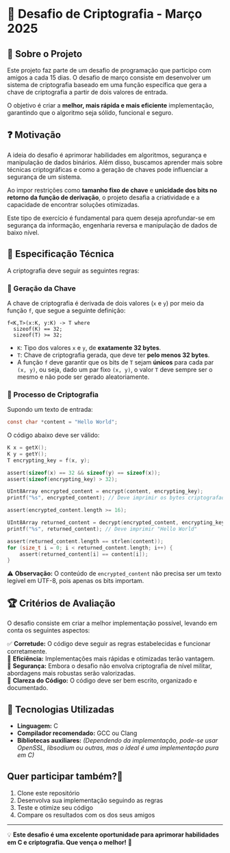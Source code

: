 # 🔐 Desafio de Criptografia - Março 2025  

## 📖 Sobre o Projeto  

Este projeto faz parte de um desafio de programação que participo com amigos a cada 15 dias. O desafio de março consiste em desenvolver um sistema de criptografia baseado em uma função específica que gera a chave de criptografia a partir de dois valores de entrada.  

O objetivo é criar a **melhor, mais rápida e mais eficiente** implementação, garantindo que o algoritmo seja sólido, funcional e seguro.  

## ❓ Motivação  

A ideia do desafio é aprimorar habilidades em algoritmos, segurança e manipulação de dados binários. Além disso, buscamos aprender mais sobre técnicas criptográficas e como a geração de chaves pode influenciar a segurança de um sistema.  

Ao impor restrições como **tamanho fixo de chave** e **unicidade dos bits no retorno da função de derivação**, o projeto desafia a criatividade e a capacidade de encontrar soluções otimizadas.  

Este tipo de exercício é fundamental para quem deseja aprofundar-se em segurança da informação, engenharia reversa e manipulação de dados de baixo nível.  

## 🔢 Especificação Técnica  

A criptografia deve seguir as seguintes regras:  

### 📌 Geração da Chave  
A chave de criptografia é derivada de dois valores (`x` e `y`) por meio da função `f`, que segue a seguinte definição:  

```
f<K,T>(x:K, y:K) -> T where  
  sizeof(K) == 32;  
  sizeof(T) >= 32;  
```

- `K`: Tipo dos valores `x` e `y`, de **exatamente 32 bytes**.  
- `T`: Chave de criptografia gerada, que deve ter **pelo menos 32 bytes**.  
- A função `f` deve garantir que os bits de `T` sejam **únicos** para cada par `(x, y)`, ou seja, dado um par fixo `(x, y)`, o valor `T` deve sempre ser o mesmo e não pode ser gerado aleatoriamente.  

### 🔄 Processo de Criptografia  
Supondo um texto de entrada:  
```c
const char *content = "Hello World";
```
O código abaixo deve ser válido:  
```c
K x = getX();
K y = getY();
T encrypting_key = f(x, y);

assert(sizeof(x) == 32 && sizeof(y) == sizeof(x));
assert(sizeof(encrypting_key) > 32);

UInt8Array encrypted_content = encrypt(content, encrypting_key);
printf("%s", encrypted_content); // Deve imprimir os bytes criptografados

assert(encrypted_content.length >= 16);

UInt8Array returned_content = decrypt(encrypted_content, encrypting_key);
printf("%s", returned_content); // Deve imprimir "Hello World"

assert(returned_content.length == strlen(content));
for (size_t i = 0; i < returned_content.length; i++) {
    assert(returned_content[i] == content[i]);
}
```
⚠️ **Observação:** O conteúdo de `encrypted_content` não precisa ser um texto legível em UTF-8, pois apenas os bits importam.  

## 🏆 Critérios de Avaliação  

O desafio consiste em criar a melhor implementação possível, levando em conta os seguintes aspectos:  

✅ **Corretude:** O código deve seguir as regras estabelecidas e funcionar corretamente.  
🚀 **Eficiência:** Implementações mais rápidas e otimizadas terão vantagem.  
🔐 **Segurança:** Embora o desafio não envolva criptografia de nível militar, abordagens mais robustas serão valorizadas.  
📝 **Clareza do Código:** O código deve ser bem escrito, organizado e documentado.  

## 🔧 Tecnologias Utilizadas  
- **Linguagem:** C  
- **Compilador recomendado:** GCC ou Clang  
- **Bibliotecas auxiliares:** *(Dependendo da implementação, pode-se usar OpenSSL, libsodium ou outras, mas o ideal é uma implementação pura em C)*  

## Quer participar também?🚀   
1. Clone este repositório  
2. Desenvolva sua implementação seguindo as regras  
3. Teste e otimize seu código  
4. Compare os resultados com os dos seus amigos  

---

💡 **Este desafio é uma excelente oportunidade para aprimorar habilidades em C e criptografia. Que vença o melhor!** 🚀
